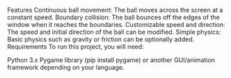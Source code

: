 Features
Continuous ball movement: The ball moves across the screen at a constant speed.
Boundary collision: The ball bounces off the edges of the window when it reaches the boundaries.
Customizable speed and direction: The speed and initial direction of the ball can be modified.
Simple physics: Basic physics such as gravity or friction can be optionally added.
Requirements
To run this project, you will need:

Python 3.x
Pygame library (pip install pygame) or another GUI/animation framework depending on your language.
